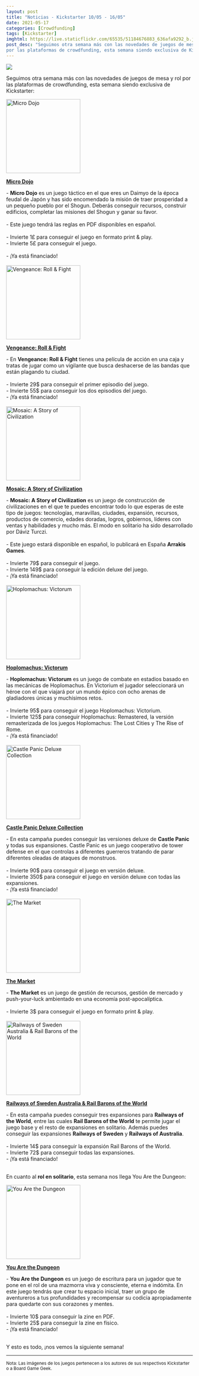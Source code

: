 ```yaml
---
layout: post
title: "Noticias - Kickstarter 10/05 - 16/05"
date: 2021-05-17
categories: [Crowdfunding]
tags: [Kickstarter]
imghtml: https://live.staticflickr.com/65535/51184676883_636afa9292_b.jpg
post_desc: "Seguimos otra semana más con las novedades de juegos de mesa y rol
por las plataformas de crowdfunding, esta semana siendo exclusiva de Kickstarter"
---
```


![](https://live.staticflickr.com/65535/51184676883_636afa9292_b.jpg)

Seguimos otra semana más con las novedades de juegos de mesa y rol
por las plataformas de crowdfunding, esta semana siendo exclusiva de
Kickstarter:

<div class="row">
    <div class="col-md-3">
        <img width="200" height="200"
            src="https://cf.geekdo-images.com/atnX6m5d71RQjd10YJkbIA__imagepage/img/46yZkkygEi_fXPB2fHbapDj3dwU=/fit-in/900x600/filters:no_upscale():strip_icc()/pic6104581.png"
            class="img-thumbnail" alt="Micro Dojo">
    </div>
    <div class="col-md-9">
        <p>
            <a target="_blank" 
                href="https://www.kickstarter.com/projects/prometheus-gamelabs/micro-dojo?ref=mazmorreoensolitario">
            <strong>Micro Dojo</strong>
            </a>
        </p>
        - <strong>Micro Dojo</strong> es un juego táctico en el que eres un
        Daimyo de la época feudal de Japón y has sido encomendado la misión de
        traer prosperidad a un pequeño pueblo por el Shogun. Deberás conseguir
        recursos, construir edificios, completar las misiones del Shogun y
        ganar su favor.
        <br>
        <br>
	        - Este juego tendrá las reglas en PDF disponibles en español.
            <br>
            <br>
         - Invierte 1£ para conseguir el juego en formato print & play.<br>
         - Invierte 5£ para conseguir el juego.<br><br>
         - ¡Ya está financiado!
    </div>
</div>
<br>

<div class="row">
    <div class="col-md-3">
        <img width="200" height="200"
            src="https://cf.geekdo-images.com/y2aVItwMhQKyNGwHcCKXAw__imagepage/img/oAlrIz09n4ovMEQWpNlN1ZiCU0c=/fit-in/900x600/filters:no_upscale():strip_icc()/pic6093059.png"
            class="img-thumbnail" alt="Vengeance: Roll & Fight">
    </div>
    <div class="col-md-9">
        <p>
            <a target="_blank" 
                href="https://www.kickstarter.com/projects/mightyboards/vengeance-roll-and-fight?ref=mazmorreoensolitario">
            <strong>Vengeance: Roll & Fight</strong>
            </a>
        </p>
        - En <strong>Vengeance: Roll & Fight</strong> tienes una película de
        acción en una caja y tratas de jugar como un vigilante que busca
        deshacerse de las bandas que están plagando tu ciudad.
        <br>
        <br>
	         - Invierte 29$ para conseguir el primer episodio del juego.<br>
         - Invierte 55$ para conseguir los dos episodios del juego.<br>
         - ¡Ya está financiado!
    </div>
</div>
<br>

<div class="row">
    <div class="col-md-3">
        <img width="200" height="200"
            src="https://cf.geekdo-images.com/SAKzHYVbMnhbSgYXngoJxQ__imagepage/img/vEb0kcR2lZErYLJbXFSH6V0Ojrw=/fit-in/900x600/filters:no_upscale():strip_icc()/pic6109923.jpg"
            class="img-thumbnail" alt="Mosaic: A Story of Civilization">
    </div>
    <div class="col-md-9">
        <p>
            <a target="_blank" 
                href="https://www.kickstarter.com/projects/954412004/mosaic-a-story-of-civilization?ref=mazmorreoensolitario">
            <strong>Mosaic: A Story of Civilization</strong>
            </a>
        </p>
        - <strong>Mosaic: A Story of Civilization</strong> es un juego de
        construcción de civilizaciones en el que te puedes encontrar todo lo
        que esperas de este tipo de juegos: tecnologías, maravillas, ciudades,
        expansión, recursos, productos de comercio, edades doradas, logros,
        gobiernos, líderes con ventas y habilidades y mucho más.
        El modo en solitario ha sido desarrollado por Dáviz Turczi.
        <br>
        <br>
	        - Este juego estará disponible en español, lo publicará en España
            <strong>Arrakis Games</strong>.
            <br>
            <br>
         - Invierte 79$ para conseguir el juego.<br>
         - Invierte 149$ para conseguir la edición deluxe del juego.<br>
         - ¡Ya está financiado!
    </div>
</div>
<br>

<div class="row">
    <div class="col-md-3">
        <img width="200" height="200"
            src="https://cf.geekdo-images.com/uxOk35gXMAAsnElL7Bix-g__imagepage/img/_FTXrOaWHUdBPx5NedKgYfsf-3U=/fit-in/900x600/filters:no_upscale():strip_icc()/pic5521960.jpg"
            class="img-thumbnail" alt="Hoplomachus: Victorum">
    </div>
    <div class="col-md-9">
        <p>
            <a target="_blank" 
                href="https://www.kickstarter.com/projects/chiptheorygames/hoplomachus-victorum?ref=mazmorreoensolitario">
            <strong>Hoplomachus: Victorum</strong>
            </a>
        </p>
        - <strong>Hoplomachus: Victorum</strong> es un juego de combate en
        estadios basado en las mecánicas de Hoplomachus. En Victorium el
        jugador seleccionará un héroe con el que viajará por un mundo épico con
        ocho arenas de gladiadores únicas y muchísimos retos.
        <br>
        <br>
	         - Invierte 95$ para conseguir el juego Hoplomachus: Victorium.<br>
         - Invierte 125$ para conseguir Hoplomachus: Remastered, la versión
           remasterizada de los juegos Hoplomachus: The Lost Cities y The Rise
           of Rome.<br>
         - ¡Ya está financiado!
    </div>
</div>
<br>

<div class="row">
    <div class="col-md-3">
        <img width="200" height="200"
            src="https://cf.geekdo-images.com/RQ-qsn6ARqROI39TQ-moiQ__imagepage/img/rUu9x47MlaRkU5txaglO8eWud1U=/fit-in/900x600/filters:no_upscale():strip_icc()/pic6139727.jpg"
            class="img-thumbnail" alt="Castle Panic Deluxe Collection">
    </div>
    <div class="col-md-9">
        <p>
            <a target="_blank" 
                href="https://www.kickstarter.com/projects/fsd/castle-panic-deluxe-collection?ref=mazmorreoensolitario">
            <strong>Castle Panic Deluxe Collection</strong>
            </a>
        </p>
        - En esta campaña puedes conseguir las versiones deluxe de
        <strong>Castle Panic</strong> y todas sus expansiones. Castle Panic es
        un juego cooperativo de tower defense en el que controlas a diferentes
        guerreros tratando de parar diferentes oleadas de ataques de monstruos.
        <br>
        <br>
        - Invierte 90$ para conseguir el juego en versión deluxe.<br>
         - Invierte 350$ para conseguir el juego en versión deluxe con todas
           las expansiones.<br>
         - ¡Ya está financiado!
    </div>
</div>
<br>

<div class="row">
    <div class="col-md-3">
        <img width="200" height="200"
            src="https://ksr-ugc.imgix.net/assets/033/210/379/dcc521016bd1cd5f1a9b6fc275bf2427_original.png?ixlib=rb-4.0.2&crop=faces&w=352&h=198&fit=crop&v=1618960468&auto=format&frame=1&q=92&s=fbac6632f47a2e386b3ccabc673ea09e"
            class="img-thumbnail" alt="The Market">
    </div>
    <div class="col-md-9">
        <p>
            <a target="_blank" 
                href="https://www.kickstarter.com/projects/gwesleycone/the-market-a-pocket-game?ref=mazmorreoensolitario">
            <strong>The Market</strong>
            </a>
        </p>
        - <strong>The Market</strong> es un juego de gestión de recursos,
        gestión de mercado y push-your-luck ambientado en una economía
        post-apocalíptica. 
        <br>
        <br>
	         - Invierte 3$ para conseguir el juego en formato print & play.<br>
    </div>
</div>
<br>

<div class="row">
    <div class="col-md-3">
        <img width="200" height="200"
            src="https://cf.geekdo-images.com/U_xNyiAq3wAClpN4eif3Kw__imagepage/img/BGDPtYkMVaXdOpyL-suU0gIwTQo=/fit-in/900x600/filters:no_upscale():strip_icc()/pic6153505.png"
            class="img-thumbnail" alt="Railways of Sweden Australia & Rail Barons of the World">
    </div>
    <div class="col-md-9">
        <p>
            <a target="_blank" 
                href="https://www.kickstarter.com/projects/eaglegryphon/railways-of-sweden-australia-and-rail-barons-of-the-world?ref=mazmorreoensolitario">
            <strong>Railways of Sweden Australia & Rail Barons of the World</strong>
            </a>
        </p>
        - En esta campaña puedes conseguir tres expansiones para
        <strong>Railways of the World</strong>, entre las cuales <strong>Rail
        Barons of the World</strong> te permite jugar el juego base y el resto
        de expansiones en solitario. Además puedes conseguir las expansiones
        <strong>Railways of Sweden</strong> y <strong>Railways of
        Australia</strong>.
        <br>
        <br>
	         - Invierte 14$ para conseguir la expansión Rail Barons of the World.<br>
         - Invierte 72$ para conseguir todas las expansiones.<br>
         - ¡Ya está financiado!
    </div>
</div>
<br>

En cuanto al <strong>rol en solitario</strong>, esta semana nos llega You Are
the Dungeon:

<div class="row">
    <div class="col-md-3">
        <img width="200" height="200"
            src="https://dtrpg-public-files.s3.us-east-2.amazonaws.com/images/4709/340140.jpg"
            class="img-thumbnail" alt="You Are the Dungeon">
    </div>
    <div class="col-md-9">
        <p>
            <a target="_blank" 
                href="https://www.kickstarter.com/projects/sandandsteam/you-are-the-dungeon-diary-of-despair?ref=mazmorreoensolitario">
            <strong>You Are the Dungeon</strong>
            </a>
        </p>
        - <strong>You Are the Dungeon</strong> es un juego de escritura para un
        jugador que te pone en el rol de una mazmorra viva y consciente, eterna
        e indómita. En este juego tendrás que crear tu espacio inicial, traer
        un grupo de aventureros a tus profundidades y recompensar su codicia
        apropiadamente para quedarte con sus corazones y mentes.
        <br>
        <br>
	         - Invierte 10$ para conseguir la zine en PDF.<br>
         - Invierte 25$ para conseguir la zine en físico.<br>
         - ¡Ya está financiado!
    </div>
</div>
<br>


Y esto es todo, ¡nos vemos la siguiente semana!

<hr>

<small>Nota: Las imágenes de los juegos pertenecen a los autores de sus
respectivos Kickstarter o a Board Game Geek.</small>


